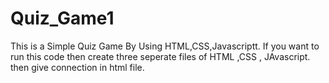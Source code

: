 # Quiz_Game1
This is a Simple Quiz Game By Using HTML,CSS,Javascriptt.
If you want to run this code then create three seperate files of HTML ,CSS , JAvascript.
then give connection in html file.
